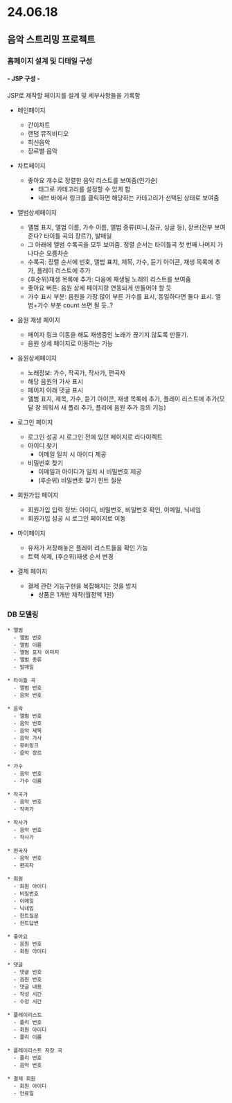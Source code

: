# 24.06.18

## 음악 스트리밍 프로젝트
### 홈페이지 설계 및 디테일 구성
#### - JSP 구성 -
JSP로 제작할 페이지를 설계 및 세부사항들을 기록함
- 메인페이지
  - 간이차트
  - 랜덤 뮤직비디오
  - 최신음악
  - 장르별 음악
		
- 차트페이지	
  - 좋아요 개수로 정렬한 음악 리스트를 보여줌(인기순)
	- 태그로 카테고리를 설정할 수 있게 함
	- 네브 바에서 링크를 클릭하면 해당하는 카테고리가 선택된 상태로 보여줌
		
- 앨범상세페이지
  - 앨범 표지, 앨범 이름, 가수 이름, 앨범 종류(미니,정규, 싱글 등), 장르(전부 보여준다? 타이틀 곡의 장르?), 발매일
  - 그 아래에 앨범 수록곡을 모두 보여줌. 정렬 순서는 타이틀곡 첫 번째 나머지 가나다순 오름차순
  - 수록곡: 정렬 순서에 번호, 앨범 표지, 제목, 가수, 듣기 아이콘, 재생 목록에 추가, 플레이 리스트에 추가 
  - (후순위)재생 목록에 추가: 다음에 재생될 노래의 리스트를 보여줌
  - 좋아요 버튼: 음원 상세 페이지랑 연동되게 만들어야 할 듯
  - 가수 표시 부분: 음원을 가장 많이 부른 가수를 표시, 동일하다면 둘다 표시. 앨범+가수 부분 count 쓰면 될 듯..?

- 음원 재생 페이지
  - 페이지 링크 이동을 해도 재생중인 노래가 끊기지 않도록 만들기.
  - 음원 상세 페이지로 이동하는 기능
		
- 음원상세페이지
  - 노래정보: 가수, 작곡가, 작사가, 편곡자
  - 해당 음원의 가사 표시
  - 페이지 아래 댓글 표시
  - 앨범 표지, 제목, 가수, 듣기 아이콘, 재생 목록에 추가, 플레이 리스트에 추가(모달 창 띄워서 새 플리 추가, 플리에 음원 추가 등의 기능)

- 로그인 페이지
  - 로그인 성공 시 로그인 전에 있던 페이지로 리다이렉트
  - 아이디 찾기
    - 이메일 일치 시 아이디 제공
  - 비밀번호 찾기
    - 이메일과 아이디가 일치 시 비밀번호 제공
    - (후순위) 비밀번호 찾기 힌트 질문
		
- 회원가입 페이지
  - 회원가입 입력 정보: 아이디, 비밀번호, 비밀번호 확인, 이메일, 닉네임
  - 회원가입 성공 시 로그인 페이지로 이동
		
- 마이페이지
  - 유저가 저장해놓은 플레이 리스트들을 확인 가능
  - 트랙 삭제, (후순위)재생 순서 변경
		
- 결제 페이지
  - 결제 관련 기능구현을 복잡해지는 것을 방지
    - 상품은 1개만 제작(월정액 1원)

### DB 모델링
```
* 앨범
  - 앨범 번호
  - 앨범 이름
  - 앨범 표지 이미지
  - 앨범 종류
  - 발매일
```
```
* 타이틀 곡
  - 앨범 번호
  - 음악 번호
```
```
* 음악
  - 앨범 번호
  - 음악 번호
  - 음악 제목
  - 음악 가사
  - 뮤비링크
  - 음악 장르
```
```
* 가수
  - 음악 번호
  - 가수 이름
```
```
* 작곡가
  - 음악 번호
  - 작곡가
```
```
* 작사가
  - 음악 번호
  - 작사가
```
```
* 편곡자
  - 음악 번호
  - 편곡자
```
```
* 회원
  - 회원 아이디
  - 비밀번호
  - 이메일
  - 닉네임
  - 힌트질문
  - 힌트답변
```
```
* 좋아요
  - 음원 번호
  - 회원 아이디
```
```
* 댓글
  - 댓글 번호
  - 음원 번호
  - 댓글 내용
  - 작성 시간
  - 수정 시간
```
```
* 플레이리스트
  - 플리 번호
  - 회원 아이디
  - 플리 이름
```
```
* 플레이리스트 저장 곡
  - 플리 번호
  - 음악 번호
```
```
* 결제 회원
  - 회원 아이디
  - 만료일